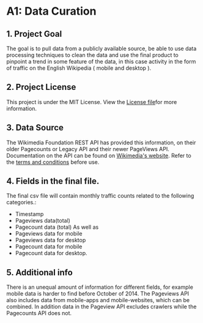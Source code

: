 # A1: Data Curation 

## 1. Project Goal 
The goal is to pull data from a publicly available source, be able to use data processing techniques to clean the data and use the final product to pinpoint a trend in some feature of the data, in this case activity in the form of traffic on the English Wikipedia ( mobile and desktop ).

## 2. Project License 
This project is under the MIT License. View the [License file](/LICENSE.md)for more information.

## 3. Data Source 
The Wikimedia Foundation REST API has provided this information, on their older Pagecounts or Legacy API and their newer PageViews API. Documentation on the API can be found on [Wikimedia's website](https://wikimedia.org/api/rest_v1/). 
Refer to the [terms and conditions](https://www.mediawiki.org/wiki/REST_API#Terms_and_conditions) before use.

## 4. Fields in the final file.
The final csv file will contain monthly traffic counts related to the following categories.:
  - Timestamp
  - Pageviews data(total)
  - Pagecount data (total)
As well as 
  - Pageviews data for mobile
  - Pageviews data for desktop
  - Pagecount data for mobile
  - Pagecount data for desktop.
  
## 5. Additional info
There is an unequal amount of information for different fields, for example mobile data is harder to find before October of 2014. The Pageviews API also includes data from mobile-apps and mobile-websites, which can be combined. In addition data in the Pageview API excludes crawlers while the Pagecounts API does not. 
  
